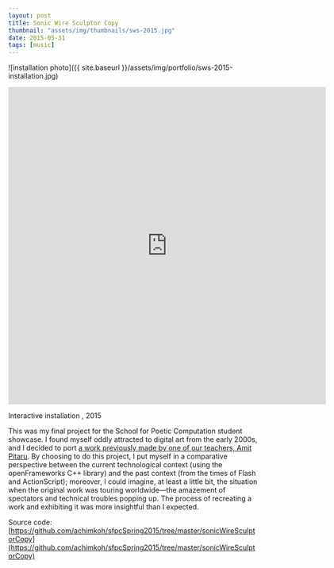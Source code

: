```yaml
---
layout: post
title: Sonic Wire Sculptor Copy
thumbnail: "assets/img/thumbnails/sws-2015.jpg"
date: 2015-05-31
tags: [music]
---
```


![installation photo]({{ site.baseurl }}/assets/img/portfolio/sws-2015-installation.jpg)

<iframe title="demo video of sonic wire sculptor copy" src="https://player.vimeo.com/video/272245174" width="640px" height="640px" frameborder="0"></iframe>

Interactive installation , 2015

This was my final project for the School for Poetic Computation student showcase. I found myself oddly attracted to digital art from the early 2000s, and I decided to port [a work previously made by one of our teachers, Amit Pitaru](http://sonicwiresculptor.com/). By choosing to do this project, I put myself in a comparative perspective between the current technological context (using the openFrameworks C++ library) and the past context (from the times of Flash and ActionScript); moreover, I could imagine, at least a little bit, the situation when the original work was touring worldwide—the amazement of spectators and technical troubles popping up. The process of recreating a work and exhibiting it was more insightful than I expected.

Source code: [https://github.com/achimkoh/sfpcSpring2015/tree/master/sonicWireSculptorCopy](https://github.com/achimkoh/sfpcSpring2015/tree/master/sonicWireSculptorCopy) 